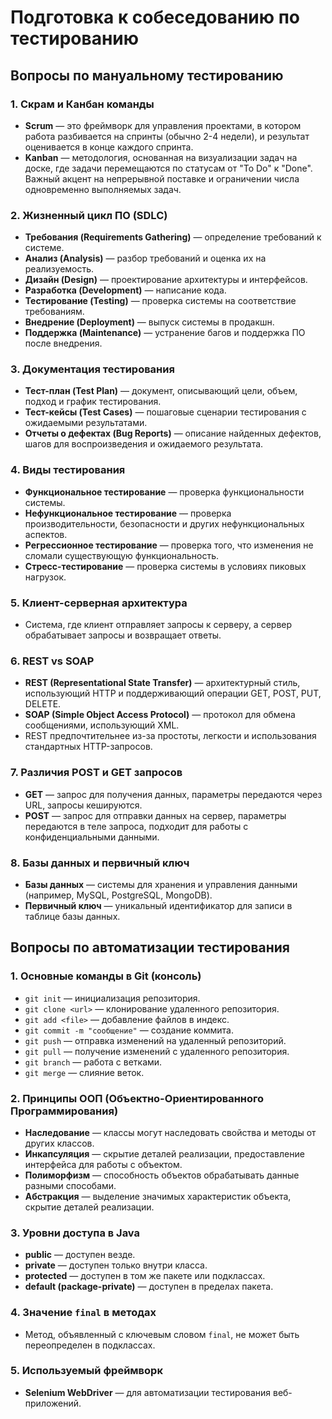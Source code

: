 # Подготовка к собеседованию по тестированию

## Вопросы по мануальному тестированию

### 1. Скрам и Канбан команды
- **Scrum** — это фреймворк для управления проектами, в котором работа разбивается на спринты (обычно 2-4 недели), и результат оценивается в конце каждого спринта.
- **Kanban** — методология, основанная на визуализации задач на доске, где задачи перемещаются по статусам от "To Do" к "Done". Важный акцент на непрерывной поставке и ограничении числа одновременно выполняемых задач.

### 2. Жизненный цикл ПО (SDLC)
- **Требования (Requirements Gathering)** — определение требований к системе.
- **Анализ (Analysis)** — разбор требований и оценка их на реализуемость.
- **Дизайн (Design)** — проектирование архитектуры и интерфейсов.
- **Разработка (Development)** — написание кода.
- **Тестирование (Testing)** — проверка системы на соответствие требованиям.
- **Внедрение (Deployment)** — выпуск системы в продакшн.
- **Поддержка (Maintenance)** — устранение багов и поддержка ПО после внедрения.

### 3. Документация тестирования
- **Тест-план (Test Plan)** — документ, описывающий цели, объем, подход и график тестирования.
- **Тест-кейсы (Test Cases)** — пошаговые сценарии тестирования с ожидаемыми результатами.
- **Отчеты о дефектах (Bug Reports)** — описание найденных дефектов, шагов для воспроизведения и ожидаемого результата.

### 4. Виды тестирования
- **Функциональное тестирование** — проверка функциональности системы.
- **Нефункциональное тестирование** — проверка производительности, безопасности и других нефункциональных аспектов.
- **Регрессионное тестирование** — проверка того, что изменения не сломали существующую функциональность.
- **Стресс-тестирование** — проверка системы в условиях пиковых нагрузок.

### 5. Клиент-серверная архитектура
- Система, где клиент отправляет запросы к серверу, а сервер обрабатывает запросы и возвращает ответы.

### 6. REST vs SOAP
- **REST (Representational State Transfer)** — архитектурный стиль, использующий HTTP и поддерживающий операции GET, POST, PUT, DELETE.
- **SOAP (Simple Object Access Protocol)** — протокол для обмена сообщениями, использующий XML.
- REST предпочтительнее из-за простоты, легкости и использования стандартных HTTP-запросов.

### 7. Различия POST и GET запросов
- **GET** — запрос для получения данных, параметры передаются через URL, запросы кешируются.
- **POST** — запрос для отправки данных на сервер, параметры передаются в теле запроса, подходит для работы с конфиденциальными данными.

### 8. Базы данных и первичный ключ
- **Базы данных** — системы для хранения и управления данными (например, MySQL, PostgreSQL, MongoDB).
- **Первичный ключ** — уникальный идентификатор для записи в таблице базы данных.

## Вопросы по автоматизации тестирования

### 1. Основные команды в Git (консоль)
- `git init` — инициализация репозитория.
- `git clone <url>` — клонирование удаленного репозитория.
- `git add <file>` — добавление файлов в индекс.
- `git commit -m "сообщение"` — создание коммита.
- `git push` — отправка изменений на удаленный репозиторий.
- `git pull` — получение изменений с удаленного репозитория.
- `git branch` — работа с ветками.
- `git merge` — слияние веток.

### 2. Принципы ООП (Объектно-Ориентированного Программирования)
- **Наследование** — классы могут наследовать свойства и методы от других классов.
- **Инкапсуляция** — скрытие деталей реализации, предоставление интерфейса для работы с объектом.
- **Полиморфизм** — способность объектов обрабатывать данные разными способами.
- **Абстракция** — выделение значимых характеристик объекта, скрытие деталей реализации.

### 3. Уровни доступа в Java
- **public** — доступен везде.
- **private** — доступен только внутри класса.
- **protected** — доступен в том же пакете или подклассах.
- **default (package-private)** — доступен в пределах пакета.

### 4. Значение `final` в методах
- Метод, объявленный с ключевым словом `final`, не может быть переопределен в подклассах.

### 5. Используемый фреймворк
- **Selenium WebDriver** — для автоматизации тестирования веб-приложений.
